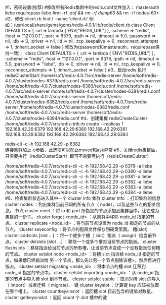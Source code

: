 #1、密码设置(推荐)
#修改所有Redis集群中的redis.conf文件加入： 
masterauth liebe 
requirepass liebe 
#rm -rf *.aof && rm -rf  dump63* && rm -rf nodes-63* 
#2、修改  client.rb
 find / -name 'client.rb'
 例如：/usr/local/share/gems/gems/redis-4.0.1/lib/redis/client.rb
 class Client
    DEFAULTS = {
      :url => lambda { ENV["REDIS_URL"] },
      :scheme => "redis",
      :host => "127.0.0.1",
      :port => 6379,
      :path => nil,
      :timeout => 5.0,
      :password => nil,
      :db => 0,
      :driver => nil,
      :id => nil,
      :tcp_keepalive => 0,
      :reconnect_attempts => 1,
      :inherit_socket => false
    }
	修改为(password和masterauth，requirepass保持一致)：
	class Client
    DEFAULTS = {
      :url => lambda { ENV["REDIS_URL"] },
      :scheme => "redis",
      :host => "127.0.0.1",
      :port => 6379,
      :path => nil,
      :timeout => 5.0,
      :password => "liebe",
      :db => 0,
      :driver => nil,
      :id => nil,
      :tcp_keepalive => 0,
      :reconnect_attempts => 1,
      :inherit_socket => false
    }
#3、启动redis
   执行redisClusterStart
/home/soft/redis-4.0.7/src/redis-server /home/soft/redis-4.0.7/cluster/nodes-6379/redis.conf
/home/soft/redis-4.0.7/src/redis-server /home/soft/redis-4.0.7/cluster/nodes-6380/redis.conf
/home/soft/redis-4.0.7/src/redis-server /home/soft/redis-4.0.7/cluster/nodes-6381/redis.conf
/home/soft/redis-4.0.7/src/redis-server /home/soft/redis-4.0.7/cluster/nodes-6382/redis.conf
/home/soft/redis-4.0.7/src/redis-server /home/soft/redis-4.0.7/cluster/nodes-6383/redis.conf
/home/soft/redis-4.0.7/src/redis-server /home/soft/redis-4.0.7/cluster/nodes-6384/redis.conf
#4、创建集群
   redisCreateCulster
/home/soft/redis-4.0.7/src/redis-trib.rb create --replicas 1 192.168.42.29:6379 192.168.42.29:6380  192.168.42.29:6381 192.168.42.29:6382 192.168.42.29:6383 192.168.42.29:6384

 redis-cli -c -h 192.168.42.29 -p 6382         
连接集群加上-c参数，此选项可以防止moved和ask异常
#5、关闭redis集群后，只需要执行（redisClusterStart）即可不需要再执行（redisCreateCulster）

/home/soft/redis-4.0.7/src/redis-cli -c -h 192.168.42.29 -p 6379 -a liebe
/home/soft/redis-4.0.7/src/redis-cli -c -h 192.168.42.29 -p 6380 -a liebe
/home/soft/redis-4.0.7/src/redis-cli -c -h 192.168.42.29 -p 6381 -a liebe
/home/soft/redis-4.0.7/src/redis-cli -c -h 192.168.42.29 -p 6382 -a liebe
/home/soft/redis-4.0.7/src/redis-cli -c -h 192.168.42.29 -p 6383 -a liebe
/home/soft/redis-4.0.7/src/redis-cli -c -h 192.168.42.29 -p 6384 -a liebe
#6、检查集群状态进入其中一个
 cluster info
 集群
 cluster info ：打印集群的信息
 cluster nodes ：列出集群当前已知的所有节点（ node），以及这些节点的相关信息。
 节点
 cluster meet <ip> <port> ：将 ip 和 port 所指定的节点添加到集群当中，让它成为集群的一份子。
 cluster forget <node_id> ：从集群中移除 node_id 指定的节点。
 cluster replicate <node_id> ：将当前节点设置为 node_id 指定的节点的从节点。
 cluster saveconfig ：将节点的配置文件保存到硬盘里面。
 槽(slot)
 cluster addslots <slot> [slot ...] ：将一个或多个槽（ slot）指派（ assign）给当前节点。
 cluster delslots <slot> [slot ...] ：移除一个或多个槽对当前节点的指派。
 cluster flushslots ：移除指派给当前节点的所有槽，让当前节点变成一个没有指派任何槽的节点。
 cluster setslot <slot> node <node_id> ：将槽 slot 指派给 node_id 指定的节点，如果槽已经指派给
 另一个节点，那么先让另一个节点删除该槽>，然后再进行指派。
 cluster setslot <slot> migrating <node_id> ：将本节点的槽 slot 迁移到 node_id 指定的节点中。
 cluster setslot <slot> importing <node_id> ：从 node_id 指定的节点中导入槽 slot 到本节点。
 cluster setslot <slot> stable ：取消对槽 slot 的导入（ import）或者迁移（ migrate）。
 键
 cluster keyslot <key> ：计算键 key 应该被放置在哪个槽上。
 cluster countkeysinslot <slot> ：返回槽 slot 目前包含的键值对数量。
 cluster getkeysinslot <slot> <count> ：返回 count 个 slot 槽中的键  